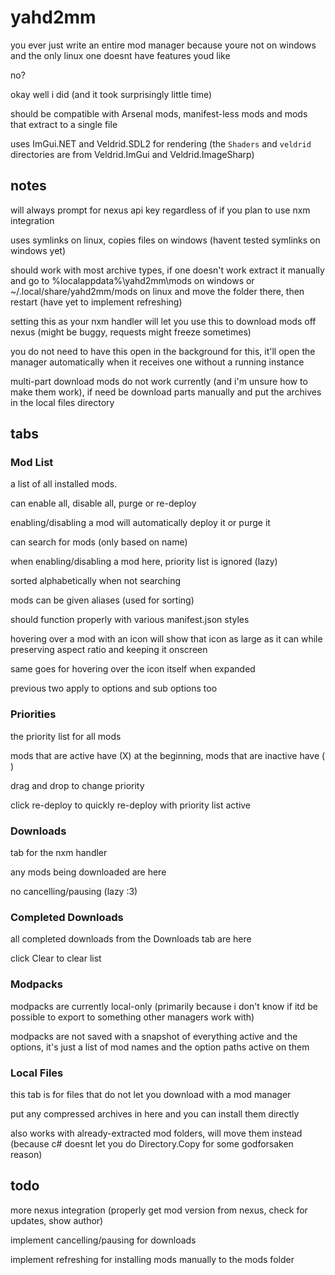 # yahd2mm

you ever just write an entire mod manager because youre not on windows and the only linux one doesnt have features youd like

no?

okay well i did (and it took surprisingly little time)

should be compatible with Arsenal mods, manifest-less mods and mods that extract to a single file

uses ImGui.NET and Veldrid.SDL2 for rendering (the `Shaders` and `veldrid` directories are from Veldrid.ImGui and Veldrid.ImageSharp)

## notes

will always prompt for nexus api key regardless of if you plan to use nxm integration

uses symlinks on linux, copies files on windows (havent tested symlinks on windows yet)

should work with most archive types, if one doesn't work extract it manually and go to %localappdata%\yahd2mm\mods on windows or ~/.local/share/yahd2mm/mods on linux and move the folder there, then restart (have yet to implement refreshing)

setting this as your nxm handler will let you use this to download mods off nexus (might be buggy, requests might freeze sometimes)

you do not need to have this open in the background for this, it'll open the manager automatically when it receives one without a running instance

multi-part download mods do not work currently (and i'm unsure how to make them work), if need be download parts manually and put the archives in the local files directory

## tabs

### Mod List

a list of all installed mods.

can enable all, disable all, purge or re-deploy

enabling/disabling a mod will automatically deploy it or purge it

can search for mods (only based on name)

when enabling/disabling a mod here, priority list is ignored (lazy)

sorted alphabetically when not searching

mods can be given aliases (used for sorting)

should function properly with various manifest.json styles

hovering over a mod with an icon will show that icon as large as it can while preserving aspect ratio and keeping it onscreen

same goes for hovering over the icon itself when expanded

previous two apply to options and sub options too

### Priorities

the priority list for all mods

mods that are active have (X) at the beginning, mods that are inactive have ( )

drag and drop to change priority

click re-deploy to quickly re-deploy with priority list active

### Downloads

tab for the nxm handler

any mods being downloaded are here

no cancelling/pausing (lazy :3)

### Completed Downloads

all completed downloads from the Downloads tab are here

click Clear to clear list

### Modpacks

modpacks are currently local-only (primarily because i don't know if itd be possible to export to something other managers work with)

modpacks are not saved with a snapshot of everything active and the options, it's just a list of mod names and the option paths active on them

### Local Files

this tab is for files that do not let you download with a mod manager

put any compressed archives in here and you can install them directly

also works with already-extracted mod folders, will move them instead (because c# doesnt let you do Directory.Copy for some godforsaken reason)

## todo

more nexus integration (properly get mod version from nexus, check for updates, show author)

implement cancelling/pausing for downloads

implement refreshing for installing mods manually to the mods folder